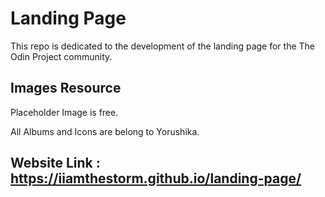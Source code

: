 # Landing Page
This repo is dedicated to the development of the landing page for the The Odin Project community.

## Images Resource
Placeholder Image is free.

All Albums and Icons are belong to Yorushika.

## Website Link : https://iiamthestorm.github.io/landing-page/
